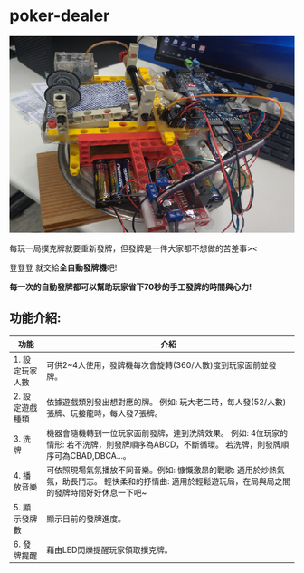 # poker-dealer

![](https://github.com/rayquazacxj/poker-dealer/blob/master/poker%20dealer.png)

每玩一局撲克牌就要重新發牌，但發牌是一件大家都不想做的苦差事><

登登登 就交給**全自動發牌機**吧!

**每一次的自動發牌都可以幫助玩家省下70秒的手工發牌的時間與心力!**

## 功能介紹:
| 功能 | 介紹|
|----------------|----------------|
| 1. 設定玩家人數 | 可供2~4人使用，發牌機每次會旋轉(360/人數)度到玩家面前並發牌。 |
| 2. 設定遊戲種類 |依據遊戲類別發出想對應的牌。 例如: 玩大老二時，每人發(52/人數)張牌、玩接龍時，每人發7張牌。
|3. 洗牌       | 機器會隨機轉到一位玩家面前發牌，達到洗牌效果。 例如: 4位玩家的情形: 若不洗牌，則發牌順序為ABCD，不斷循環。  若洗牌，則發牌順序可為CBAD,DBCA...。|
|4. 播放音樂   | 可依照現場氣氛播放不同音樂。例如:  慷慨激昂的戰歌: 適用於炒熱氣氛，助長鬥志。 輕快柔和的抒情曲: 適用於輕鬆遊玩局，在局與局之間的發牌時間好好休息一下吧~|
|5. 顯示發牌數 | 顯示目前的發牌進度。|
|6. 發牌提醒   | 藉由LED閃爍提醒玩家領取撲克牌。|

